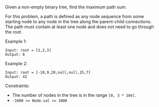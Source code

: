 Given a non-empty binary tree, find the maximum path sum.

For this problem, a path is defined as any node sequence from some starting node to any node in the tree along the parent-child connections. The path must contain at least one node and does not need to go through the root.

 
Example 1:

```
Input: root = [1,2,3]
Output: 6
```
Example 2:

```
Input: root = [-10,9,20,null,null,15,7]
Output: 42
```

Constraints:

- The number of nodes in the tree is in the range `[0, 3 * 104]`.
- `-1000 <= Node.val <= 1000`
